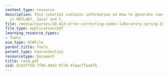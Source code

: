 ```yaml
---
content_type: resource
description: This tutorial contains information on How to generate random numbers
  in MATLAB?, Java? and C.
file: /media/courses/18-413-error-correcting-codes-laboratory-spring-2004/dcb277587f8648439f764faacffaa6fb_rand.pdf
file_type: application/pdf
learning_resource_types:
- Tools
ocw_type: OCWFile
parent_title: Tools
parent_type: CourseSection
resourcetype: Document
title: rand.pdf
uid: dcb27758-7f86-4843-9f76-4faacffaa6fb
---
```

